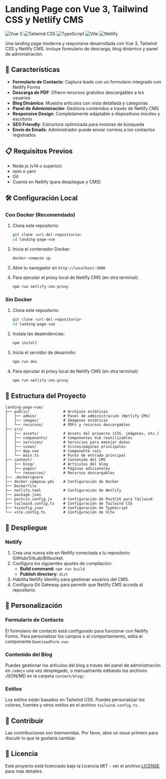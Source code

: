 # Landing Page con Vue 3, Tailwind CSS y Netlify CMS

![Vue 3](https://img.shields.io/badge/Vue%203-42b883?style=for-the-badge&logo=vue.js&logoColor=white)
![Tailwind CSS](https://img.shields.io/badge/Tailwind%20CSS-38b2ac?style=for-the-badge&logo=tailwind-css&logoColor=white)
![TypeScript](https://img.shields.io/badge/TypeScript-3178c6?style=for-the-badge&logo=typescript&logoColor=white)
![Vite](https://img.shields.io/badge/Vite-646cff?style=for-the-badge&logo=vite&logoColor=white)
![Netlify](https://img.shields.io/badge/Netlify-00c7b7?style=for-the-badge&logo=netlify&logoColor=white)

Una landing page moderna y responsive desarrollada con Vue 3, Tailwind CSS y Netlify CMS. Incluye formulario de descarga, blog dinámico y panel de administración.

## 🚀 Características

- **Formulario de Contacto**: Captura leads con un formulario integrado con Netlify Forms
- **Descarga de PDF**: Ofrece recursos gratuitos descargables a los usuarios
- **Blog Dinámico**: Muestra artículos con vista detallada y categorías
- **Panel de Administración**: Gestiona contenidos a través de Netlify CMS
- **Responsive Design**: Completamente adaptable a dispositivos móviles y escritorio
- **SEO Friendly**: Estructura optimizada para motores de búsqueda
- **Envío de Emails**: Administrador puede enviar correos a los contactos registrados

## 📋 Requisitos Previos

- Node.js (v14 o superior)
- npm o yarn
- Git
- Cuenta en Netlify (para despliegue y CMS)

## 🛠️ Configuración Local

### Con Docker (Recomendado)

1. Clona este repositorio:
   ```bash
   git clone <url-del-repositorio>
   cd landing-page-vue
   ```

2. Inicia el contenedor Docker:
   ```bash
   docker-compose up
   ```

3. Abre tu navegador en `http://localhost:3000`

4. Para ejecutar el proxy local de Netlify CMS (en otra terminal):
   ```bash
   npm run netlify-cms-proxy
   ```

### Sin Docker

1. Clona este repositorio:
   ```bash
   git clone <url-del-repositorio>
   cd landing-page-vue
   ```

2. Instala las dependencias:
   ```bash
   npm install
   ```

3. Inicia el servidor de desarrollo:
   ```bash
   npm run dev
   ```

4. Para ejecutar el proxy local de Netlify CMS (en otra terminal):
   ```bash
   npm run netlify-cms-proxy
   ```

## 🔧 Estructura del Proyecto

```
landing-page-vue/
├── public/               # Archivos estáticos
│   ├── admin/            # Panel de administración (Netlify CMS)
│   ├── images/           # Imágenes estáticas
│   └── recursos/         # PDFs y recursos descargables
├── src/
│   ├── assets/           # Assets del proyecto (CSS, imágenes, etc.)
│   ├── components/       # Componentes Vue reutilizables
│   ├── services/         # Servicios para manejar datos
│   ├── views/            # Vistas/páginas principales
│   ├── App.vue           # Componente raíz
│   └── main.ts           # Punto de entrada principal
├── content/              # Contenido del CMS
│   ├── blog/             # Artículos del blog
│   ├── pages/            # Páginas adicionales
│   └── resources/        # Recursos descargables
├── .dockerignore
├── docker-compose.yml    # Configuración de Docker
├── Dockerfile
├── netlify.toml          # Configuración de Netlify
├── package.json
├── postcss.config.js     # Configuración de PostCSS para Tailwind
├── tailwind.config.ts    # Configuración de Tailwind CSS
├── tsconfig.json         # Configuración de TypeScript
└── vite.config.ts        # Configuración de Vite
```

## 🚢 Despliegue

### Netlify

1. Crea una nueva site en Netlify conectada a tu repositorio GitHub/GitLab/Bitbucket.
2. Configura los siguientes ajustes de compilación:
   - **Build command:** `npm run build`
   - **Publish directory:** `dist`
3. Habilita Netlify Identity para gestionar usuarios del CMS.
4. Configura Git Gateway para permitir que Netlify CMS acceda al repositorio.

## 📝 Personalización

### Formulario de Contacto

El formulario de contacto está configurado para funcionar con Netlify Forms. Para personalizar los campos o el comportamiento, edita el componente `DownloadForm.vue`.

### Contenido del Blog

Puedes gestionar los artículos del blog a través del panel de administración en `/admin` una vez desplegado, o manualmente editando los archivos JSON/MD en la carpeta `content/blog/`.

### Estilos

Los estilos están basados en Tailwind CSS. Puedes personalizar los colores, fuentes y otros estilos en el archivo `tailwind.config.ts`.

## 🤝 Contribuir

Las contribuciones son bienvenidas. Por favor, abre un issue primero para discutir lo que te gustaría cambiar.

## 📄 Licencia

Este proyecto está licenciado bajo la Licencia MIT - ver el archivo [LICENSE](LICENSE) para más detalles.